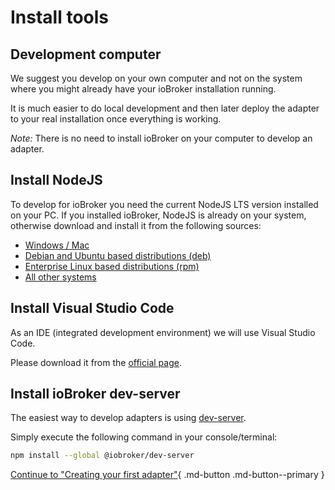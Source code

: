# Install tools

## Development computer

We suggest you develop on your own computer and not on the system where you might already have your ioBroker installation running.

It is much easier to do local development and then later deploy the adapter to your real installation once everything is working.

*Note:* There is no need to install ioBroker on your computer to develop an adapter.

## Install NodeJS

To develop for ioBroker you need the current NodeJS LTS version installed on your PC. If you installed ioBroker, NodeJS is already on your system, otherwise download and install it from the following sources:

- [Windows / Mac](https://nodejs.org/en/download/)
- [Debian and Ubuntu based distributions (deb)](https://github.com/nodesource/distributions#debinstall)
- [Enterprise Linux based distributions (rpm)](https://github.com/nodesource/distributions#rpm)
- [All other systems](https://nodejs.org/en/download/#:~:text=Additional%20Platforms)

## Install Visual Studio Code

As an IDE (integrated development environment) we will use Visual Studio Code.

Please download it from the [official page](https://code.visualstudio.com/download).

## Install ioBroker dev-server

The easiest way to develop adapters is using [dev-server](https://github.com/ioBroker/dev-server#readme).

Simply execute the following command in your console/terminal:

``` bash
npm install --global @iobroker/dev-server
```

[Continue to "Creating your first adapter"](02-create-adapter.md){ .md-button .md-button--primary }
